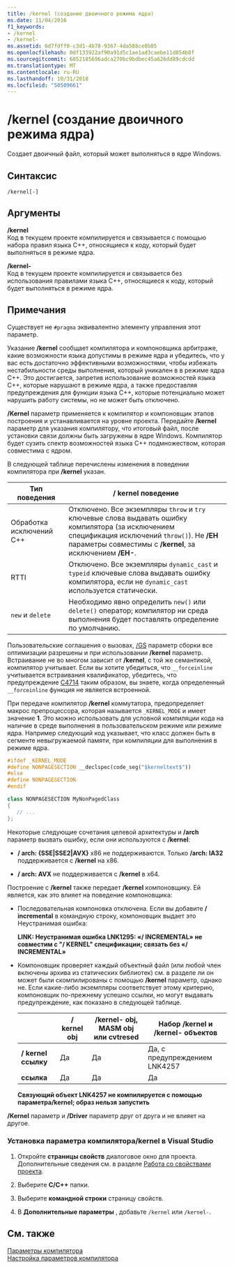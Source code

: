 ```yaml
---
title: /kernel (создание двоичного режима ядра)
ms.date: 11/04/2016
f1_keywords:
- /kernel
- /kernel-
ms.assetid: 6d7fdff0-c3d1-4b78-9367-4da588ce8b05
ms.openlocfilehash: 0df133922af90a91d5c1ae1ad3caebe11d854b8f
ms.sourcegitcommit: 6052185696adca270bc9bdbec45a626dd89cdcdd
ms.translationtype: MT
ms.contentlocale: ru-RU
ms.lasthandoff: 10/31/2018
ms.locfileid: "50509661"
---
```

# <a name="kernel-create-kernel-mode-binary"></a>/kernel (создание двоичного режима ядра)

Создает двоичный файл, который может выполняться в ядре Windows.

## <a name="syntax"></a>Синтаксис

```
/kernel[-]
```

## <a name="arguments"></a>Аргументы

**/kernel**<br/>
Код в текущем проекте компилируется и связывается с помощью набора правил языка C++, относящиеся к коду, который будет выполняться в режиме ядра.

**/kernel-**<br/>
Код в текущем проекте компилируется и связывается без использования правилами языка C++, относящиеся к коду, который будет выполняться в режиме ядра.

## <a name="remarks"></a>Примечания

Существует не `#pragma` эквивалентно элементу управления этот параметр.

Указание **/kernel** сообщает компилятора и компоновщика арбитраже, какие возможности языка допустимы в режиме ядра и убедитесь, что у вас есть достаточно эффективными возможностями, чтобы избежать нестабильности среды выполнения, который уникален в в режиме ядра C++. Это достигается, запретив использование возможностей языка C++, которые нарушают в режиме ядра, а также предоставляя предупреждения для функции языка C++, которые потенциально может нарушить работу системы, но не может быть отключено.

**/Kernel** параметр применяется к компилятор и компоновщик этапов построения и устанавливается на уровне проекта. Передайте **/kernel** параметр для указания компилятору, что итоговый файл, после установки связи должны быть загружены в ядре Windows. Компилятор будет сузить спектр возможностей языка C++ подмножеством, которая совместима с ядром.

В следующей таблице перечислены изменения в поведении компилятора при **/kernel** указан.

|Тип поведения|**/ kernel** поведение|
|-------------------|---------------------------|
|Обработка исключений С++|Отключено. Все экземпляры `throw` и `try` ключевые слова выдавать ошибку компилятора (за исключением спецификация исключений `throw()`). Не **/EH** параметры совместимы с **/kernel**, за исключением **/EH-**.|
|RTTI|Отключено. Все экземпляры `dynamic_cast` и `typeid` ключевые слова выдавать ошибку компилятора, если не `dynamic_cast` используется статически.|
|`new` и `delete`|Необходимо явно определить `new()` или `delete()` оператор; компилятор ни среда выполнения будет поставлять определение по умолчанию.|

Пользовательские соглашения о вызовах, [/GS](../../build/reference/gs-buffer-security-check.md) параметр сборки все оптимизации разрешены и при использовании **/kernel** параметр. Встраивание не во многом зависит от **/kernel**, с той же семантикой, компилятор учитывает. Если вы хотите убедиться, что `__forceinline` учитывается встраивания квалификатор, убедитесь, что предупреждение [C4714](../../error-messages/compiler-warnings/compiler-warning-level-4-c4714.md) таким образом, вы знаете, когда определенный `__forceinline` функция не является встроенной.

При передаче компилятор **/kernel** коммутатора, предопределяет макрос препроцессора, которая называется `_KERNEL_MODE` и имеет значение **1**. Это можно использовать для условной компиляции кода на наличие в среде выполнения в пользовательском режиме или режиме ядра. Например следующий код указывает, что класс должен быть в сегменте невыгружаемой памяти, при компиляции для выполнения в режиме ядра.

```cpp
#ifdef _KERNEL_MODE
#define NONPAGESECTION __declspec(code_seg("$kerneltext$"))
#else
#define NONPAGESECTION
#endif

class NONPAGESECTION MyNonPagedClass
{
   // ...
};
```

Некоторые следующие сочетания целевой архитектуры и **/arch** параметр вызвать ошибку, если они используются с **/kernel**:

- **/ arch: {SSE&#124;SSE2&#124;AVX}** x86 не поддерживаются. Только **/arch: IA32** поддерживается с **/kernel** на x86.

- **/ arch: AVX** не поддерживается с **/kernel** в x64.

Построение с **/kernel** также передает **/kernel** компоновщику. Ей является, как это влияет на поведение компоновщика:

- Последовательная компоновка отключена. Если вы добавите **/ incremental** в командную строку, компоновщик выдает это Неустранимая ошибка:

   **LINK: Неустранимая ошибка LNK1295: «/ INCREMENTAL» не совместим с "/ KERNEL" спецификации; связать без «/ INCREMENTAL»**

- Компоновщик проверяет каждый объектный файл (или любой член включены архива из статических библиотек) см. в разделе ли он может были скомпилированы с помощью **/kernel** параметр, однако не. Если какие-либо экземпляры соответствует этому критерию, компоновщик по-прежнему успешно ссылки, но могут выдавать предупреждение, как показано в следующей таблице.

   ||**/ kernel** obj|**/kernel-** obj, MASM obj или cvtresed|Набор **/kernel** и **/kernel-** объектов|
   |-|----------------------|-----------------------------------------------|-------------------------------------------------|
   |**/ kernel ссылку**|Да|Да|Да, с предупреждением LNK4257|
   |**ссылка**|Да|Да|Да|

   **Связующий объект LNK4257 не компилируется с помощью параметра/kernel; образ нельзя запустить**

**/Kernel** параметр и **/Driver** параметр друг от друга и не влияет на другое.

### <a name="to-set-the-kernel-compiler-option-in-visual-studio"></a>Установка параметра компилятора/kernel в Visual Studio

1. Откройте **страницы свойств** диалоговое окно для проекта. Дополнительные сведения см. в разделе [Работа со свойствами проекта](../../ide/working-with-project-properties.md).

1. Выберите **C/C++** папки.

1. Выберите **командной строки** страницу свойств.

1. В **Дополнительные параметры** , добавьте `/kernel` или `/kernel-`.

## <a name="see-also"></a>См. также

[Параметры компилятора](../../build/reference/compiler-options.md)<br/>
[Настройка параметров компилятора](../../build/reference/setting-compiler-options.md)